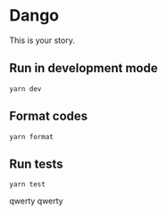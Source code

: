 # Dango

This is your story.

## Run in development mode

```
yarn dev
```

## Format codes

```
yarn format
```

## Run tests

```
yarn test
```
qwerty
qwerty